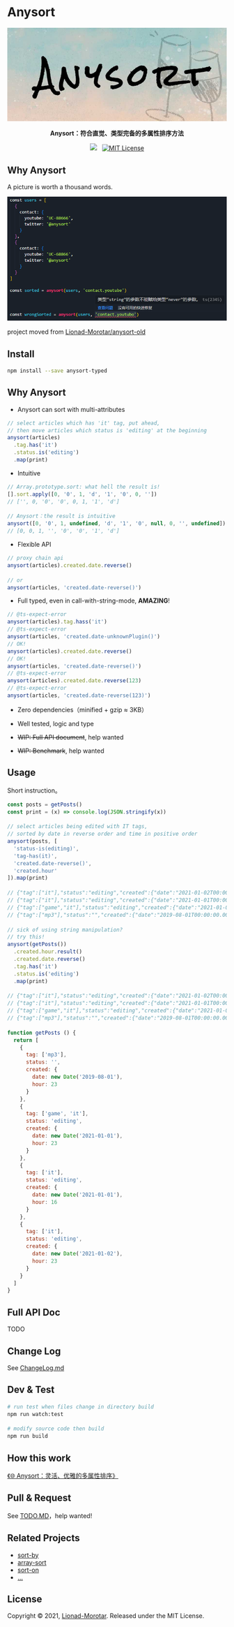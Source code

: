 # Anysort

<p align="center">
  <img src="./statics/LOGO.jpg" />
</p>

<p align="center">
  <strong>Anysort：符合直觉、类型完备的多属性排序方法</strong>
</p>

<p align="center">
  <img src="https://img.shields.io/badge/Coverage-98%25-83A603.svg?prefix=$coverage$">
  <span>&nbsp;</span>
  <a href="https://github.com/Lionad-Morotar/anysort/blob/main/LICENSE">
    <img alt="MIT License" src="https://img.shields.io/github/license/Lionad-Morotar/anysort" />
  </a>
</p>

<p></p>

## Why Anysort

A picture is worth a thousand words.

<p align="center">
  <img src="./statics/simple-usage.png">
</p>

project moved from [Lionad-Morotar/anysort-old](https://github.com/Lionad-Morotar/any-sort-old)

## Install

```sh
npm install --save anysort-typed
```

## Why Anysort

* Anysort can sort with multi-attributes

```js
// select articles which has 'it' tag, put ahead,
// then move articles which status is 'editing' at the beginning
anysort(articles)
  .tag.has('it')
  .status.is('editing')
  .map(print)
```

* Intuitive

```js
// Array.prototype.sort: what hell the result is!
[].sort.apply([0, '0', 1, 'd', '1', '0', 0, ''])
// ['', 0, '0', '0', 0, 1, '1', 'd']

// Anysort：the result is intuitive
anysort([0, '0', 1, undefined, 'd', '1', '0', null, 0, '', undefined])
// [0, 0, 1, '', '0', '0', '1', 'd']
```

* Flexible API

```js
// proxy chain api
anysort(articles).created.date.reverse()

// or
anysort(articles, 'created.date-reverse()')
```

* Full typed, even in call-with-string-mode, **AMAZING**!

```js
// @ts-expect-error
anysort(articles).tag.hass('it')
// @ts-expect-error
anysort(articles, 'created.date-unknownPlugin()')
// OK!
anysort(articles).created.date.reverse()
// OK!
anysort(articles, 'created.date-reverse()')
// @ts-expect-error
anysort(articles).created.date.reverse(123)
// @ts-expect-error
anysort(articles, 'created.date-reverse(123)')
```

* Zero dependencies（minified + gzip ≈ 3KB）

* Well tested, logic and type

* <del>WIP: Full API document</del>, help wanted

* <del>WIP: Benchmark</del>, help wanted

## Usage

Short instruction。

```js
const posts = getPosts()
const print = (x) => console.log(JSON.stringify(x))

// select articles being edited with IT tags,
// sorted by date in reverse order and time in positive order
anysort(posts, [
  'status-is(editing)',
  'tag-has(it)',
  'created.date-reverse()',
  'created.hour'
]).map(print)

// {"tag":["it"],"status":"editing","created":{"date":"2021-01-02T00:00:00.000Z","hour":23}}
// {"tag":["it"],"status":"editing","created":{"date":"2021-01-01T00:00:00.000Z","hour":16}}
// {"tag":["game","it"],"status":"editing","created":{"date":"2021-01-01T00:00:00.000Z","hour":23}}
// {"tag":["mp3"],"status":"","created":{"date":"2019-08-01T00:00:00.000Z","hour":23}}

// sick of using string manipulation?
// try this!
anysort(getPosts())
  .created.hour.result()
  .created.date.reverse()
  .tag.has('it')
  .status.is('editing')
  .map(print)

// {"tag":["it"],"status":"editing","created":{"date":"2021-01-02T00:00:00.000Z","hour":23}}
// {"tag":["it"],"status":"editing","created":{"date":"2021-01-01T00:00:00.000Z","hour":16}}
// {"tag":["game","it"],"status":"editing","created":{"date":"2021-01-01T00:00:00.000Z","hour":23}}
// {"tag":["mp3"],"status":"","created":{"date":"2019-08-01T00:00:00.000Z","hour":23}}

function getPosts () {
  return [
    {
      tag: ['mp3'],
      status: '',
      created: {
        date: new Date('2019-08-01'),
        hour: 23
      }
    },
    {
      tag: ['game', 'it'],
      status: 'editing',
      created: {
        date: new Date('2021-01-01'),
        hour: 23
      }
    },
    {
      tag: ['it'],
      status: 'editing',
      created: {
        date: new Date('2021-01-01'),
        hour: 16
      }
    },
    {
      tag: ['it'],
      status: 'editing',
      created: {
        date: new Date('2021-01-02'),
        hour: 23
      }
    }
  ]
}
```

## Full API Doc

TODO

## Change Log

See [ChangeLog.md](./CHANGELOG.md)

## Dev & Test

```sh
# run test when files change in directory build
npm run watch:test

# modify source code then build
npm run build
```

## How this work

[《🌐 Anysort：灵活、优雅的多属性排序》](https://lionad.art/articles/anysort-2th)

## Pull & Request

See [TODO.MD](./TODO.md)，help wanted!

## Related Projects

* [sort-by](https://github.com/kvnneff/sort-by)
* [array-sort](https://github.com/jonschlinkert/array-sort)
* [sort-on](https://github.com/sindresorhus/sort-on)
* [...](https://github.com/search?q=property+sort&type=Repositories)

## License

Copyright © 2021, [Lionad-Morotar](https://github.com/Lionad-Morotar).
Released under the MIT License.
